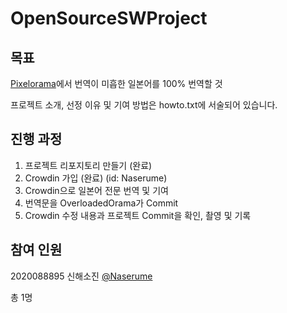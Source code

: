 # OpenSourceSWProject

## 목표
[Pixelorama](https://github.com/Orama-Interactive/Pixelorama)에서 번역이 미흡한 일본어를 100% 번역할 것

프로젝트 소개, 선정 이유 및 기여 방법은 howto.txt에 서술되어 있습니다.

## 진행 과정
1. 프로젝트 리포지토리 만들기 (완료)
2. Crowdin 가입 (완료) (id: Naserume)
3. Crowdin으로 일본어 전문 번역 및 기여
4. 번역문을 OverloadedOrama가 Commit
5. Crowdin 수정 내용과 프로젝트 Commit을 확인, 촬영 및 기록

## 참여 인원
2020088895 신해소진 [@Naserume](https://github.com/Naserume)

총 1명

